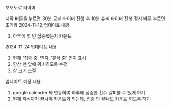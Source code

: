 포모도로 타이머

시작 버튼을 누르면 30분 공부 타이머 진행 후 10분 휴식 타이머 진행
정지 버튼 누르면 초기화
2024-11-12 업데이트 내용
1. 하루에 몇 번 집중했는지 카운트

2024-11-24 업데이트 내용
1. 현재 '집중 중' 인지, '휴식 중' 인지 표시
2. 항상 맨 앞에 위치하도록 수정
3. 창 크기 조절

업데이트 예정 내용
1. google calender 와 연동하여 하루에 집중한 횟수 살펴볼 수 있게 하기
2. 현재 휴식까지 끝나야 카운트가 되는데, 집중 만 끝나도 카운트 되도록 하기
